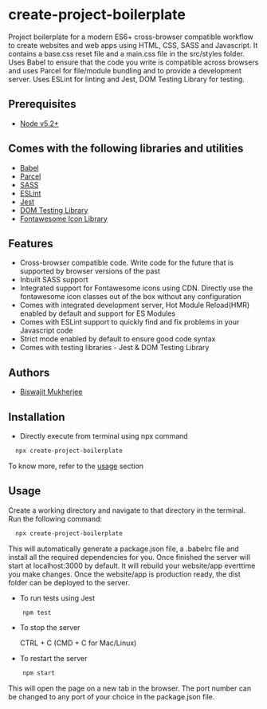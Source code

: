 # create-project-boilerplate

Project boilerplate for a modern ES6+ cross-browser compatible workflow to create websites and web apps using HTML, CSS, SASS and Javascript. It contains a base.css reset file and a main.css file in the src/styles folder. Uses Babel to ensure that the code you write is compatible across browsers and uses Parcel for file/module bundling and to provide a development server. Uses ESLint for linting and Jest, DOM Testing Library for testing.

## Prerequisites

- [Node v5.2+](https://nodejs.org/)

## Comes with the following libraries and utilities

- [Babel](https://babeljs.io/)
- [Parcel](https://parceljs.org/)
- [SASS](https://sass-lang.com/)
- [ESLint](https://eslint.org/)
- [Jest](https://jestjs.io/)
- [DOM Testing Library](https://testing-library.com/docs/dom-testing-library/intro/)
- [Fontawesome Icon Library](https://fontawesome.com/)

## Features

- Cross-browser compatible code. Write code for the future that is supported by browser versions of the past
- Inbuilt SASS support
- Integrated support for Fontawesome icons using CDN. Directly use the fontawesome icon classes out of the box without any configuration
- Comes with integrated development server, Hot Module Reload(HMR) enabled by default and support for ES Modules
- Comes with ESLint support to quickly find and fix problems in your Javascript code
- Strict mode enabled by default to ensure good code syntax
- Comes with testing libraries - Jest & DOM Testing Library

## Authors

- [Biswajit Mukherjee](https://github.com/Biswajit-Mukherjee)

## Installation

- Directly execute from terminal using npx command

```bash
  npx create-project-boilerplate
```

To know more, refer to the [usage](#Usage) section

## Usage

Create a working directory and navigate to that directory in the terminal. Run the following command:

```bash
  npx create-project-boilerplate
```

This will automatically generate a package.json file, a .babelrc file and install all the required dependencies for you. Once finished the server will start at localhost:3000 by default. It will rebuild your website/app everttime you make changes. Once the website/app is production ready, the dist folder can be deployed to the server.

- To run tests using Jest

```bash
    npm test
```

- To stop the server

  CTRL + C (CMD + C for Mac/Linux)

- To restart the server

```bash
    npm start
```

This will open the page on a new tab in the browser. The port number can be changed to any port of your choice in the package.json file.
